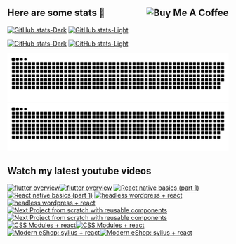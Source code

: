 ## Here are some stats 👋 <a href="https://www.buymeacoffee.com/fdiskas" target="_blank"><img src="https://www.buymeacoffee.com/assets/img/custom_images/orange_img.png" alt="Buy Me A Coffee" style="height: auto !important;width: auto !important;" align="right" ></a>

[![GitHub stats-Dark](https://github-readme-stats.vercel.app/api?username=fdiskas&show_icons=true&theme=dark&count_private=true#gh-dark-mode-only)](https://github.com/anuraghazra/github-readme-stats#gh-dark-mode-only)
[![GitHub stats-Light](https://github-readme-stats.vercel.app/api?username=fdiskas&show_icons=true&theme=default&count_private=true#gh-light-mode-only)](https://github.com/anuraghazra/github-readme-stats#gh-light-mode-only)


[![GitHub stats-Dark](https://github-readme-stats.vercel.app/api/wakatime?username=fdiskas&custom_title=FDiskas%20coding%20this%20week&range=last_7_days&theme=dark#gh-dark-mode-only)](https://github.com/anuraghazra/github-readme-stats#gh-dark-mode-only)
[![GitHub stats-Light](https://github-readme-stats.vercel.app/api/wakatime?username=fdiskas&custom_title=FDiskas%20coding%20this%20week&range=last_7_days&theme=default#gh-light-mode-only)](https://github.com/anuraghazra/github-readme-stats#gh-light-mode-only)


![GitHub Snake Stats Light](https://raw.githubusercontent.com/fdiskas/fdiskas/output/github-snake.svg#gh-light-mode-only)
![GitHub Snake Stats dark](https://raw.githubusercontent.com/fdiskas/fdiskas/output/github-snake-dark.svg#gh-dark-mode-only)

## Watch my latest youtube videos
<!-- BEGIN YOUTUBE-CARDS -->
[![flutter overview](https://ytcards.demolab.com/?id=wlftr74AdNQ&title=flutter+overview&lang=en&timestamp=1684937290&background_color=%230d1117&title_color=%23ffffff&stats_color=%23dedede&max_title_lines=1&width=250&border_radius=5 "flutter overview")](https://www.youtube.com/watch?v=wlftr74AdNQ#gh-dark-mode-only)[![flutter overview](https://ytcards.demolab.com/?id=wlftr74AdNQ&title=flutter+overview&lang=en&timestamp=1684937290&background_color=%23ffffff&title_color=%2324292f&stats_color=%2357606a&max_title_lines=1&width=250&border_radius=5 "flutter overview")](https://www.youtube.com/watch?v=wlftr74AdNQ#gh-light-mode-only)
[![React native basics (part 1)](https://ytcards.demolab.com/?id=TPi-HoxoXCY&title=React+native+basics+%28part+1%29&lang=en&timestamp=1664564068&background_color=%230d1117&title_color=%23ffffff&stats_color=%23dedede&max_title_lines=1&width=250&border_radius=5 "React native basics (part 1)")](https://www.youtube.com/watch?v=TPi-HoxoXCY#gh-dark-mode-only)[![React native basics (part 1)](https://ytcards.demolab.com/?id=TPi-HoxoXCY&title=React+native+basics+%28part+1%29&lang=en&timestamp=1664564068&background_color=%23ffffff&title_color=%2324292f&stats_color=%2357606a&max_title_lines=1&width=250&border_radius=5 "React native basics (part 1)")](https://www.youtube.com/watch?v=TPi-HoxoXCY#gh-light-mode-only)
[![headless wordpress + react](https://ytcards.demolab.com/?id=SnfnvWStMVo&title=headless+wordpress+%2B+react&lang=en&timestamp=1617307083&background_color=%230d1117&title_color=%23ffffff&stats_color=%23dedede&max_title_lines=1&width=250&border_radius=5 "headless wordpress + react")](https://www.youtube.com/watch?v=SnfnvWStMVo#gh-dark-mode-only)[![headless wordpress + react](https://ytcards.demolab.com/?id=SnfnvWStMVo&title=headless+wordpress+%2B+react&lang=en&timestamp=1617307083&background_color=%23ffffff&title_color=%2324292f&stats_color=%2357606a&max_title_lines=1&width=250&border_radius=5 "headless wordpress + react")](https://www.youtube.com/watch?v=SnfnvWStMVo#gh-light-mode-only)
[![Next Project from scratch with reusable components](https://ytcards.demolab.com/?id=pT8cDhcSLI8&title=Next+Project+from+scratch+with+reusable+components&lang=en&timestamp=1616111276&background_color=%230d1117&title_color=%23ffffff&stats_color=%23dedede&max_title_lines=1&width=250&border_radius=5 "Next Project from scratch with reusable components")](https://www.youtube.com/watch?v=pT8cDhcSLI8#gh-dark-mode-only)[![Next Project from scratch with reusable components](https://ytcards.demolab.com/?id=pT8cDhcSLI8&title=Next+Project+from+scratch+with+reusable+components&lang=en&timestamp=1616111276&background_color=%23ffffff&title_color=%2324292f&stats_color=%2357606a&max_title_lines=1&width=250&border_radius=5 "Next Project from scratch with reusable components")](https://www.youtube.com/watch?v=pT8cDhcSLI8#gh-light-mode-only)
[![CSS Modules + react](https://ytcards.demolab.com/?id=D7x4jhdrlpU&title=CSS+Modules+%2B+react&lang=en&timestamp=1614297943&background_color=%230d1117&title_color=%23ffffff&stats_color=%23dedede&max_title_lines=1&width=250&border_radius=5 "CSS Modules + react")](https://www.youtube.com/watch?v=D7x4jhdrlpU#gh-dark-mode-only)[![CSS Modules + react](https://ytcards.demolab.com/?id=D7x4jhdrlpU&title=CSS+Modules+%2B+react&lang=en&timestamp=1614297943&background_color=%23ffffff&title_color=%2324292f&stats_color=%2357606a&max_title_lines=1&width=250&border_radius=5 "CSS Modules + react")](https://www.youtube.com/watch?v=D7x4jhdrlpU#gh-light-mode-only)
[![Modern eShop: sylius + react](https://ytcards.demolab.com/?id=AeaI4IsidpQ&title=Modern+eShop%3A+sylius+%2B+react&lang=en&timestamp=1611278022&background_color=%230d1117&title_color=%23ffffff&stats_color=%23dedede&max_title_lines=1&width=250&border_radius=5 "Modern eShop: sylius + react")](https://www.youtube.com/watch?v=AeaI4IsidpQ#gh-dark-mode-only)[![Modern eShop: sylius + react](https://ytcards.demolab.com/?id=AeaI4IsidpQ&title=Modern+eShop%3A+sylius+%2B+react&lang=en&timestamp=1611278022&background_color=%23ffffff&title_color=%2324292f&stats_color=%2357606a&max_title_lines=1&width=250&border_radius=5 "Modern eShop: sylius + react")](https://www.youtube.com/watch?v=AeaI4IsidpQ#gh-light-mode-only)
<!-- END YOUTUBE-CARDS -->

<!--
**FDiskas/FDiskas** is a ✨ _special_ ✨ repository because its `README.md` (this file) appears on your GitHub profile.

Here are some ideas to get you started:

- 🔭 I’m currently working on ...
- 🌱 I’m currently learning ...
- 👯 I’m looking to collaborate on ...
- 🤔 I’m looking for help with ...
- 💬 Ask me about ...
- 📫 How to reach me: ...
- 😄 Pronouns: ...
- ⚡ Fun fact: ...
-->
